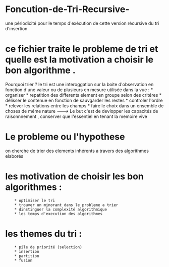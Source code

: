# Foncution-de-Tri-Recursive-
une périodicité pour le temps d'exécution de cette version récursive du tri d'insertion

# ce fichier traite le probleme de tri et quelle est la motivation a choisir le bon algorithme . 
Pourquoi trier ? 
le tri est une interoggation sur la boite d'observation en fonction d'une valeur ou de plusieurs en mesure utilisée dans la vue : 
        * organiser 
        * repatition des differents element en groupe selon des critéres 
        * délisser le contenue en fonction de sauvgarder les restes 
        * controler l'ordre 
        * relever les relations entre les champs 
        * faire le choix dans un ensemble de choses de méme nature 
---> Le but c'est de devlopper les capacités de raisonnnement , conserver que l'essentiel en tenant la memoire vive 

# Le probleme ou l'hypothese 

on cherche de trier des elements inhérents a travers des algorithmes elaborés 

# les motivation de choisir les bon algorithmes : 
        * optimiser le tri 
        * trouver un minorant dans le probleme a trier 
        * dinstinguer la complexité algorithmique 
        * les temps d'execution des algorithmes 
    
# les themes du tri : 

        * pile de priorité (selection)
        * insertion
        * partition
        * fusion 

